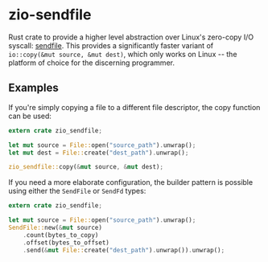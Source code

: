 # zio-sendfile

Rust crate to provide a higher level abstraction over Linux's zero-copy I/O syscall:
[sendfile](http://man7.org/linux/man-pages/man2/sendfile.2.html). This provides a significantly
faster variant of `io::copy(&mut source, &mut dest)`, which only works on Linux -- the platform of
choice for the discerning programmer.

## Examples

If you're simply copying a file to a different file descriptor, the copy function can be used:

```rust
extern crate zio_sendfile;

let mut source = File::open("source_path").unwrap();
let mut dest = File::create("dest_path").unwrap();

zio_sendfile::copy(&mut source, &mut dest);
```

If you need a more elaborate configuration, the builder pattern is possible using either the `SendFile` or `SendFd` types:

```rust
extern crate zio_sendfile;

let mut source = File::open("source_path").unwrap();
SendFile::new(&mut source)
    .count(bytes_to_copy)
    .offset(bytes_to_offset)
    .send(&mut File::create("dest_path").unwrap()).unwrap();
```
```
